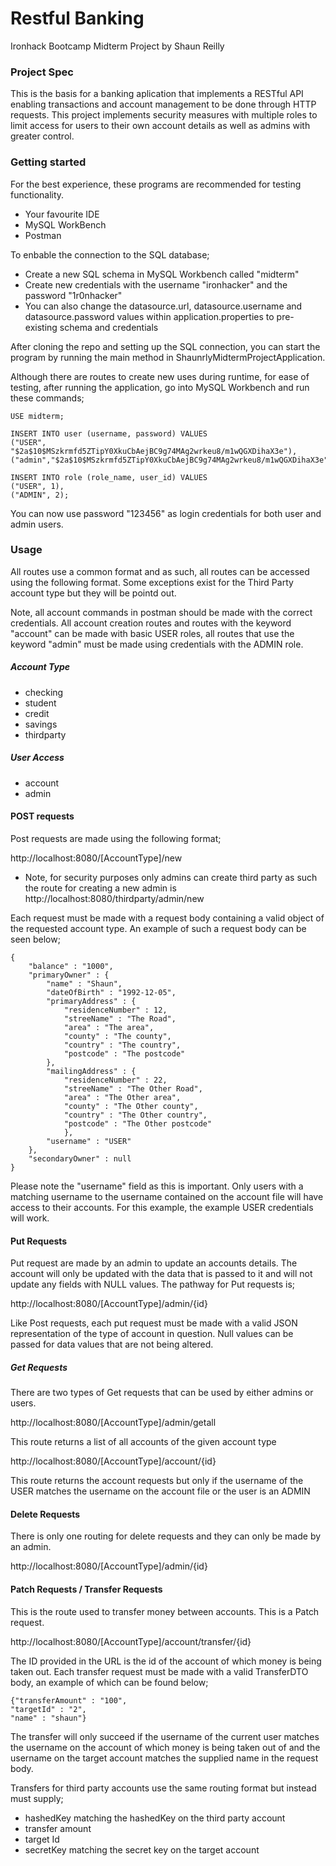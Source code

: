 
# Restful Banking
Ironhack Bootcamp Midterm Project
by Shaun Reilly


### Project Spec

This is the basis for a banking aplication that implements a RESTful API enabling transactions and account management to be done through HTTP requests. This project implements security measures with multiple roles to limit access for users to their own account details as well as admins with greater control.

### Getting started

For the best experience, these programs are recommended for testing functionality.

- Your favourite IDE
- MySQL WorkBench
- Postman

To enbable the connection to the SQL database;
- Create a new SQL schema in MySQL Workbench called "midterm"
- Create new credentials with the username "ironhacker" and the password "1r0nhacker"
- You can also change the datasource.url, datasource.username and datasource.password values within application.properties to pre-existing schema and credentials

After cloning the repo and setting up the SQL connection, you can start the program by running the main method in ShaunrlyMidtermProjectApplication.

Although there are routes to create new uses during runtime, for ease of testing, after running the application, go into MySQL Workbench and run these commands;

    USE midterm;
    
    INSERT INTO user (username, password) VALUES
    ("USER", "$2a$10$MSzkrmfd5ZTipY0XkuCbAejBC9g74MAg2wrkeu8/m1wQGXDihaX3e"),
    ("admin","$2a$10$MSzkrmfd5ZTipY0XkuCbAejBC9g74MAg2wrkeu8/m1wQGXDihaX3e");
    
    INSERT INTO role (role_name, user_id) VALUES
    ("USER", 1),
    ("ADMIN", 2);

You can now use password "123456" as login credentials for both user and admin users.

### Usage

All routes use a common format and as such, all routes can be accessed using the following format. Some exceptions exist for the Third Party account type but they will be pointd out.

Note, all account commands in postman should be made with the correct credentials. All account creation routes and routes with the keyword "account" can be made with basic USER roles, all routes that use the keyword "admin" must be made using credentials with the ADMIN role.

##### Account Type
- checking
- student
- credit
- savings
- thirdparty

##### User Access
- account
- admin

#### POST requests

Post requests are made using the following format;

http://localhost:8080/[AccountType]/new
- Note, for security purposes only admins can create third party as such the route for creating a new admin is http://localhost:8080/thirdparty/admin/new

Each request must be made with a request body containing a valid object of the requested account type. An example of such a request body can be seen below;

    {
        "balance" : "1000",
        "primaryOwner" : {
            "name" : "Shaun",
            "dateOfBirth" : "1992-12-05",
            "primaryAddress" : {
                "residenceNumber" : 12,
                "streeName" : "The Road",
                "area" : "The area",
                "county" : "The county",
                "country" : "The country",
                "postcode" : "The postcode"
            },
            "mailingAddress" : {
                "residenceNumber" : 22,
                "streeName" : "The Other Road",
                "area" : "The Other area",
                "county" : "The Other county",
                "country" : "The Other country",
                "postcode" : "The Other postcode"
                },
            "username" : "USER"
        }, 
        "secondaryOwner" : null
    }

Please note the "username" field as this is important. Only users with a matching username to the username contained on the account file will have access to their accounts. For this example, the example USER credentials will work.

#### Put Requests

Put request are made by an admin to update an accounts details. The account will only be updated with the data that is passed to it and will not update any fields with NULL values. The pathway for Put requests is;

http://localhost:8080/[AccountType]/admin/{id}

Like Post requests, each put request must be made with a valid JSON representation of the type of account in question. Null values can be passed for data values that are not being altered.

##### Get Requests

There are two types of Get requests that can be used by either admins or users.

http://localhost:8080/[AccountType]/admin/getall

This route returns a list of all accounts of the given account type

http://localhost:8080/[AccountType]/account/{id}

This route returns the account requests but only if the username of the USER matches the username on the account file or the user is an ADMIN

#### Delete Requests

There is only one routing for delete requests and they can only be made by an admin.

http://localhost:8080/[AccountType]/admin/{id}

#### Patch Requests / Transfer Requests

This is the route used to transfer money between accounts. This is a Patch request.

http://localhost:8080/[AccountType]/account/transfer/{id}

The ID provided in the URL is the id of the account of which money is being taken out. Each transfer request must be made with a valid TransferDTO body, an example of which can be found below;

    {"transferAmount" : "100", 
	"targetId" : "2", 
	"name" : "shaun"}

The transfer will only succeed if the username of the current user matches the username on the account of which money is being taken out of and the username on the target account matches the supplied name in the request body.

Transfers for third party accounts use the same routing format but instead must supply;
- hashedKey matching the hashedKey on the third party account
- transfer amount
- target Id
- secretKey matching the secret key on the target account

